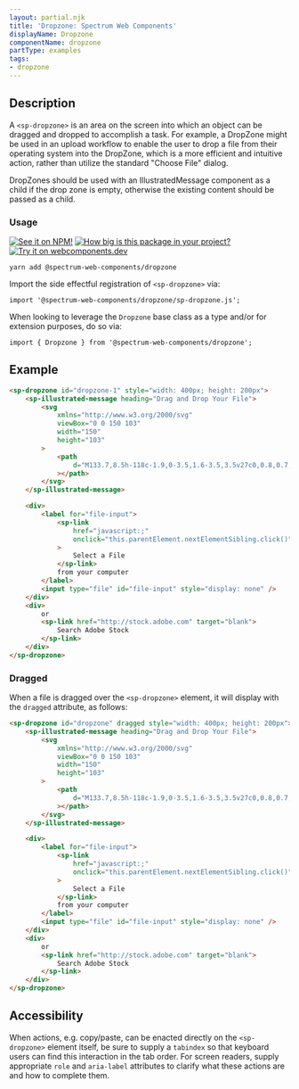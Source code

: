 ```yaml
---
layout: partial.njk
title: 'Dropzone: Spectrum Web Components'
displayName: Dropzone
componentName: dropzone
partType: examples
tags:
- dropzone
---
```

## Description

A `<sp-dropzone>` is an area on the screen into which an object can be dragged and dropped to accomplish a task. For example, a DropZone might be used in an upload workflow to enable the user to drop a file from their operating system into the DropZone, which is a more efficient and intuitive action, rather than utilize the standard "Choose File" dialog.

DropZones should be used with an IllustratedMessage component as a child if the drop zone is empty, otherwise the existing content should be passed as a child.

### Usage

[![See it on NPM!](https://img.shields.io/npm/v/@spectrum-web-components/dropzone?style=for-the-badge)](https://www.npmjs.com/package/@spectrum-web-components/dropzone)
[![How big is this package in your project?](https://img.shields.io/bundlephobia/minzip/@spectrum-web-components/dropzone?style=for-the-badge)](https://bundlephobia.com/result?p=@spectrum-web-components/dropzone)
[![Try it on webcomponents.dev](https://img.shields.io/badge/Try%20it%20on-webcomponents.dev-green?style=for-the-badge)](https://webcomponents.dev/edit/collection/fO75441E1Q5ZlI0e9pgq/yoQJtdPFBCH1UG3Qsicc/src/index.ts)

```
yarn add @spectrum-web-components/dropzone
```

Import the side effectful registration of `<sp-dropzone>` via:

```
import '@spectrum-web-components/dropzone/sp-dropzone.js';
```

When looking to leverage the `Dropzone` base class as a type and/or for extension purposes, do so via:

```
import { Dropzone } from '@spectrum-web-components/dropzone';
```

## Example

```html
<sp-dropzone id="dropzone-1" style="width: 400px; height: 200px">
    <sp-illustrated-message heading="Drag and Drop Your File">
        <svg
            xmlns="http://www.w3.org/2000/svg"
            viewBox="0 0 150 103"
            width="150"
            height="103"
        >
            <path
                d="M133.7,8.5h-118c-1.9,0-3.5,1.6-3.5,3.5v27c0,0.8,0.7,1.5,1.5,1.5s1.5-0.7,1.5-1.5V23.5h119V92c0,0.3-0.2,0.5-0.5,0.5h-118c-0.3,0-0.5-0.2-0.5-0.5V69c0-0.8-0.7-1.5-1.5-1.5s-1.5,0.7-1.5,1.5v23c0,1.9,1.6,3.5,3.5,3.5h118c1.9,0,3.5-1.6,3.5-3.5V12C137.2,10.1,135.6,8.5,133.7,8.5z M15.2,21.5V12c0-0.3,0.2-0.5,0.5-0.5h118c0.3,0,0.5,0.2,0.5,0.5v9.5H15.2z M32.6,16.5c0,0.6-0.4,1-1,1h-10c-0.6,0-1-0.4-1-1s0.4-1,1-1h10C32.2,15.5,32.6,15.9,32.6,16.5z M13.6,56.1l-8.6,8.5C4.8,65,4.4,65.1,4,65.1c-0.4,0-0.8-0.1-1.1-0.4c-0.6-0.6-0.6-1.5,0-2.1l8.6-8.5l-8.6-8.5c-0.6-0.6-0.6-1.5,0-2.1c0.6-0.6,1.5-0.6,2.1,0l8.6,8.5l8.6-8.5c0.6-0.6,1.5-0.6,2.1,0c0.6,0.6,0.6,1.5,0,2.1L15.8,54l8.6,8.5c0.6,0.6,0.6,1.5,0,2.1c-0.3,0.3-0.7,0.4-1.1,0.4c-0.4,0-0.8-0.1-1.1-0.4L13.6,56.1z"
            ></path>
        </svg>
    </sp-illustrated-message>

    <div>
        <label for="file-input">
            <sp-link
                href="javascript:;"
                onclick="this.parentElement.nextElementSibling.click()"
            >
                Select a File
            </sp-link>
            from your computer
        </label>
        <input type="file" id="file-input" style="display: none" />
    </div>
    <div>
        or
        <sp-link href="http://stock.adobe.com" target="blank">
            Search Adobe Stock
        </sp-link>
    </div>
</sp-dropzone>
```

### Dragged

When a file is dragged over the `<sp-dropzone>` element, it will display with the `dragged` attribute, as follows:

```html
<sp-dropzone id="dropzone" dragged style="width: 400px; height: 200px">
    <sp-illustrated-message heading="Drag and Drop Your File">
        <svg
            xmlns="http://www.w3.org/2000/svg"
            viewBox="0 0 150 103"
            width="150"
            height="103"
        >
            <path
                d="M133.7,8.5h-118c-1.9,0-3.5,1.6-3.5,3.5v27c0,0.8,0.7,1.5,1.5,1.5s1.5-0.7,1.5-1.5V23.5h119V92c0,0.3-0.2,0.5-0.5,0.5h-118c-0.3,0-0.5-0.2-0.5-0.5V69c0-0.8-0.7-1.5-1.5-1.5s-1.5,0.7-1.5,1.5v23c0,1.9,1.6,3.5,3.5,3.5h118c1.9,0,3.5-1.6,3.5-3.5V12C137.2,10.1,135.6,8.5,133.7,8.5z M15.2,21.5V12c0-0.3,0.2-0.5,0.5-0.5h118c0.3,0,0.5,0.2,0.5,0.5v9.5H15.2z M32.6,16.5c0,0.6-0.4,1-1,1h-10c-0.6,0-1-0.4-1-1s0.4-1,1-1h10C32.2,15.5,32.6,15.9,32.6,16.5z M13.6,56.1l-8.6,8.5C4.8,65,4.4,65.1,4,65.1c-0.4,0-0.8-0.1-1.1-0.4c-0.6-0.6-0.6-1.5,0-2.1l8.6-8.5l-8.6-8.5c-0.6-0.6-0.6-1.5,0-2.1c0.6-0.6,1.5-0.6,2.1,0l8.6,8.5l8.6-8.5c0.6-0.6,1.5-0.6,2.1,0c0.6,0.6,0.6,1.5,0,2.1L15.8,54l8.6,8.5c0.6,0.6,0.6,1.5,0,2.1c-0.3,0.3-0.7,0.4-1.1,0.4c-0.4,0-0.8-0.1-1.1-0.4L13.6,56.1z"
            ></path>
        </svg>
    </sp-illustrated-message>

    <div>
        <label for="file-input">
            <sp-link
                href="javascript:;"
                onclick="this.parentElement.nextElementSibling.click()"
            >
                Select a File
            </sp-link>
            from your computer
        </label>
        <input type="file" id="file-input" style="display: none" />
    </div>
    <div>
        or
        <sp-link href="http://stock.adobe.com" target="blank">
            Search Adobe Stock
        </sp-link>
    </div>
</sp-dropzone>
```

## Accessibility

When actions, e.g. copy/paste, can be enacted directly on the `<sp-dropzone>` element itself, be sure to supply a `tabindex` so that keyboard users can find this interaction in the tab order. For screen readers, supply appropriate `role` and `aria-label` attributes to clarify what these actions are and how to complete them.
